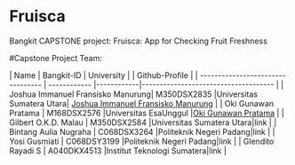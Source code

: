 # Fruisca
Bangkit CAPSTONE project:  Fruisca: App for Checking Fruit Freshness

#Capstone Project Team:

| Name                              | Bangkit-ID   | University |    | Github-Profile                        |
| --------------------------------- | ------------ |------------|------------------------------------- |
| Joshua Immanuel Fransisko Manurung| M350DSX2835  |Universitas Sumatera Utara| [Joshua Immanuel Fransisko Manurung](https://github.com/josh209062)      |
| Oki Gunawan Pratama               | M168DSX2576  |Universitas EsaUnggul |[Oki Gunawan Pratama](https://github.com/SvZero)                |
| Gilbert O.K.D. Malau              | M350DSX2584  |Universitas Sumatera Utara|link                |
| Bintang Aulia Nugraha             | C068DSX3264  |Politeknik Negeri Padang|link                   |
| Yosi Gusmiati                     | C068DSY3199  |Politeknik Negeri Padang|link                    |
| Glendito Rayadi S                 | A040DKX4513  |Institut Teknologi Sumatera|link                 |

